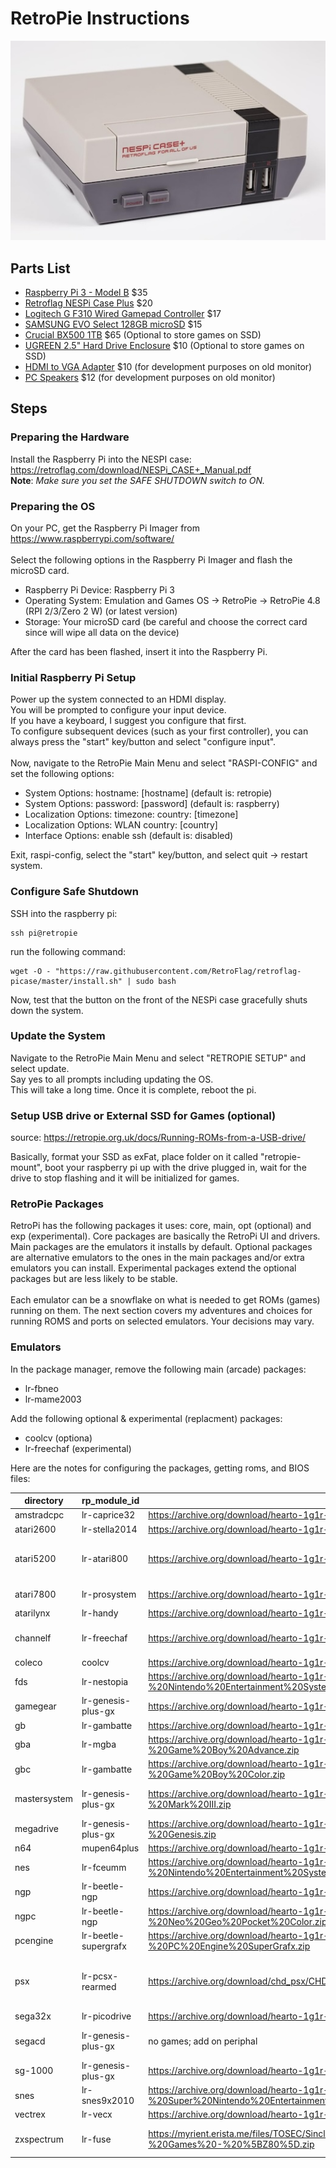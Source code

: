 # RetroPie Instructions

![alt text](nespi.case.jpg "retropie")

## Parts List
  
* [Raspberry Pi 3 - Model B](https://www.raspberrypi.com/products/raspberry-pi-3-model-b/) $35
* [Retroflag NESPi Case Plus](https://www.amazon.com/dp/B07BRHDVTN) $20
* [Logitech G F310 Wired Gamepad Controller](https://www.amazon.com/dp/B003VAHYQY) $17
* [SAMSUNG EVO Select 128GB microSD](https://www.amazon.com/SAMSUNG-microSDXC-Nintendo-Switch-MB-ME256SA-AM/dp/B0CWPN662Q) $15
* [Crucial BX500 1TB](https://www.amazon.com/Crucial-BX500-NAND-2-5-Inch-Internal/dp/B07YD579WM) $65 (Optional to store games on SSD)
* [UGREEN 2.5" Hard Drive Enclosure](https://www.amazon.com/gp/product/B06XWRRMYX/) $10 (Optional to store games on SSD)
* [HDMI to VGA Adapter](https://www.amazon.com/dp/B07XZ22KCD) $10 (for development purposes on old monitor)
* [PC Speakers](https://www.amazon.com/dp/B0BZCMM17X) $12 (for development purposes on old monitor)
  
## Steps

### Preparing the Hardware

Install the Raspberry Pi into the NESPI case: https://retroflag.com/download/NESPi_CASE+_Manual.pdf</br>
**Note**: *Make sure you set the SAFE SHUTDOWN switch to ON.*

### Preparing the OS

On your PC, get the Raspberry Pi Imager from https://www.raspberrypi.com/software/</br>
</br>
Select the following options in the Raspberry Pi Imager and flash the microSD card.
* Raspberry Pi Device: Raspberry Pi 3
* Operating System: Emulation and Games OS -> RetroPie -> RetroPie 4.8 (RPI 2/3/Zero 2 W) (or latest version)
* Storage: Your microSD card (be careful and choose the correct card since will wipe all data on the device)

After the card has been flashed, insert it into the Raspberry Pi.

### Initial Raspberry Pi Setup

Power up the system connected to an HDMI display.</br>
You will be prompted to configure your input device.</br>
If you have a keyboard, I suggest you configure that first.</br>
To configure subsequent devices (such as your first controller), you can always press the "start" key/button and select "configure input".</br>
</br>
Now, navigate to the RetroPie Main Menu and select "RASPI-CONFIG" and set the following options:
* System Options: hostname: [hostname] (default is: retropie)
* System Options: password: [password] (default is: raspberry)
* Localization Options: timezone: country: [timezone]
* Localization Options: WLAN country: [country]
* Interface Options: enable ssh (default is: disabled)

Exit, raspi-config, select the "start" key/button, and select quit -> restart system.

### Configure Safe Shutdown

SSH into the raspberry pi:
```console
ssh pi@retropie
```
run the following command:
```console
wget -O - "https://raw.githubusercontent.com/RetroFlag/retroflag-picase/master/install.sh" | sudo bash
```
Now, test that the button on the front of the NESPi case gracefully shuts down the system.

### Update the System

Navigate to the RetroPie Main Menu and select "RETROPIE SETUP" and select update.</br>
Say yes to all prompts including updating the OS.</br>
This will take a long time.  Once it is complete, reboot the pi.

### Setup USB drive or External SSD for Games (optional)

source: https://retropie.org.uk/docs/Running-ROMs-from-a-USB-drive/<br>

Basically, format your SSD as exFat, place folder on it called "retropie-mount", boot your raspberry pi up with the drive plugged in, wait for the drive to stop flashing and it will be initialized for games.

### RetroPie Packages

RetroPi has the following packages it uses: core, main, opt (optional) and exp (experimental). Core packages are basically the RetroPi UI and drivers. Main packages are the emulators it installs by default. Optional packages are alternative emulators to the ones in the main packages and/or extra emulators you can install.  Experimental packages extend the optional packages but are less likely to be stable.</br>
</br>
Each emulator can be a snowflake on what is needed to get ROMs (games) running on them.  The next section covers my adventures and choices for running ROMS and ports on selected emulators.  Your decisions may vary.

### Emulators

In the package manager, remove the following main (arcade) packages:

* lr-fbneo
* lr-mame2003

Add the following optional & experimental (replacment) packages:

* coolcv (optiona)
* lr-freechaf (experimental)

Here are the notes for configuring the packages, getting roms, and BIOS files:

| directory | rp_module_id | roms | bios | bios.name | bios.source | setup notes |
| --------- | ------------ | ---- | ---- | --------- | ----------- | ----------- |
| amstradcpc | lr-caprice32 | https://archive.org/download/hearto-1g1r-collection/hearto_1g1r_collection/Amstrad%20-%20CPC.zip | none |  |  | use start+Y for virtual keyboard |
| atari2600 | lr-stella2014 | https://archive.org/download/hearto-1g1r-collection/hearto_1g1r_collection/Atari%20-%202600.zip | none |  |  |  |
| atari5200 | lr-atari800 | https://archive.org/download/hearto-1g1r-collection/hearto_1g1r_collection/Atari%20-%205200.zip | required | 5200.rom | [BIOS] Atari 5200 (USA).zip | https://youtu.be/u2nj73mNgAE?si=-mP15IKaJIe7Dvoj</br>https://youtu.be/D8eZDq3xyBA?si=ZA8AogZAAm8ot4LU |
| atari7800 | lr-prosystem | https://archive.org/download/hearto-1g1r-collection/hearto_1g1r_collection/Atari%20-%207800.zip | optional | 7800 BIOS (U).rom | [BIOS] Atari 7800 (USA).zip |  |
| atarilynx | lr-handy | https://archive.org/download/hearto-1g1r-collection/hearto_1g1r_collection/Atari%20-%20Lynx.zip | optional | lynxboot.img | [BIOS] Atari Lynx (USA, Europe).zip |  |
| channelf | lr-freechaf | https://archive.org/download/hearto-1g1r-collection/hearto_1g1r_collection/Fairchild%20-%20Channel%20F.zip | required | sl31253.bin</br>sl31254.bin</br>sl90025.bin | [BIOS] Fairchild Channel F (USA) (SL31253).zip</br>[BIOS] Fairchild Channel F (USA) (SL31254).zip</br>[BIOS] Fairchild Channel F (USA) (SL90025).zip |  |
| coleco | coolcv | https://archive.org/download/hearto-1g1r-collection/hearto_1g1r_collection/Coleco%20-%20ColecoVision.zip | none |  |  | requires real keyboard |
| fds | lr-nestopia | https://archive.org/download/hearto-1g1r-collection/hearto_1g1r_collection/Nintendo%20-%20Nintendo%20Entertainment%20System.zip | required | disksys.rom | [BIOS] Family Computer Disk System (Japan) (Rev 1).zip |  |
| gamegear | lr-genesis-plus-gx | https://archive.org/download/hearto-1g1r-collection/hearto_1g1r_collection/Sega%20-%20Game%20Gear.zip | optional | bios.gg | [BIOS] Sega Game Gear (USA) (Majesco).zip |  |
| gb | lr-gambatte | https://archive.org/download/hearto-1g1r-collection/hearto_1g1r_collection/Nintendo%20-%20Game%20Boy.zip | optional | gb_bios.bin | [BIOS] Nintendo Game Boy Boot ROM (World) (Rev 1).zip |  |
| gba | lr-mgba | https://archive.org/download/hearto-1g1r-collection/hearto_1g1r_collection/Nintendo%20-%20Game%20Boy%20Advance.zip | optional | gba_bios.bin | [BIOS] Game Boy Advance (World).zip |  |
| gbc | lr-gambatte | https://archive.org/download/hearto-1g1r-collection/hearto_1g1r_collection/Nintendo%20-%20Game%20Boy%20Color.zip | optional | gbc_bios.bin | [BIOS] Nintendo Game Boy Color Boot ROM (World) (Rev 1).zip |  |
| mastersystem | lr-genesis-plus-gx | https://archive.org/download/hearto-1g1r-collection/hearto_1g1r_collection/Sega%20-%20Master%20System%20-%20Mark%20III.zip | optional | bios_E.sms</br>bios_J.sms</br>bios_U.sms | [BIOS] Sega Master System (USA, Europe) (v1.3).zip</br>[BIOS] Sega Master System (Japan) (v2.1).zip</br>[BIOS] Sega Master System (USA, Europe) (v1.3).zip |  |
| megadrive | lr-genesis-plus-gx | https://archive.org/download/hearto-1g1r-collection/hearto_1g1r_collection/Sega%20-%20Mega%20Drive%20-%20Genesis.zip | optional | bios_MD.bin | [BIOS] Sega Mega Drive - Genesis Boot ROM (World).zip |  |
| n64 | mupen64plus | https://archive.org/download/hearto-1g1r-collection/hearto_1g1r_collection/Nintendo%20-%20Nintendo%2064.zip | none |  |  | uncompress all .zip files to .z64 |
| nes | lr-fceumm | https://archive.org/download/hearto-1g1r-collection/hearto_1g1r_collection/Nintendo%20-%20Nintendo%20Entertainment%20System.zip | optional |  |  | no roms needed for nes; only fds |
| ngp | lr-beetle-ngp | https://archive.org/download/hearto-1g1r-collection/hearto_1g1r_collection/SNK%20-%20Neo%20Geo%20Pocket.zip | none |  |  |  |
| ngpc | lr-beetle-ngp | https://archive.org/download/hearto-1g1r-collection/hearto_1g1r_collection/SNK%20-%20Neo%20Geo%20Pocket%20Color.zip | none |  |  |  |
| pcengine | lr-beetle-supergrafx | https://archive.org/download/hearto-1g1r-collection/hearto_1g1r_collection/NEC%20-%20PC%20Engine%20SuperGrafx.zip | required | syscard3.pce | [BIOS] Super CD-ROM System (Japan) (v3.0).zip | make lr-beetle-supergrafx default engine |
| psx | lr-pcsx-rearmed | https://archive.org/download/chd_psx/CHD-PSX-USA/ | required | psxonpsp660.bin & scph101.bin & scph7001.bin & scph5501.bin & scph1001.bin | https://github.com/Abdess/retroarch_system/tree/libretro/Sony%20-%20PlayStation | |
| sega32x | lr-picodrive | https://archive.org/download/hearto-1g1r-collection/hearto_1g1r_collection/Sega%20-%2032X.zip | none |  |  |  |
| segacd | lr-genesis-plus-gx | no games; add on periphal | required | bios_CD_U.bin</br>bios_CD_E.bin</br>bios_CD_J.bin | [BIOS] Sega CD (USA) (Rev B).zip</br>[BIOS] Mega-CD (Europe).zip</br>[BIOS] Mega-CD (Asia) (Ja) (Rev H).zip |  |
| sg-1000 | lr-genesis-plus-gx | https://archive.org/download/hearto-1g1r-collection/hearto_1g1r_collection/Sega%20-%20SG-1000.zip | none |  |  |  |
| snes | lr-snes9x2010 | https://archive.org/download/hearto-1g1r-collection/hearto_1g1r_collection/Nintendo%20-%20Super%20Nintendo%20Entertainment%20System.zip | required (satellaview) | BS-X.bin | https://archive.org/download/bsx-bios | uncompress satellaview from .zip to .bs |
| vectrex | lr-vecx | https://archive.org/download/hearto-1g1r-collection/hearto_1g1r_collection/GCE%20-%20Vectrex.zip | none |  |  |  |
| zxspectrum | lr-fuse | https://myrient.erista.me/files/TOSEC/Sinclair/ZX%20Spectrum/Games/%5BZ80%5D/Sinclair%20ZX%20Spectrum%20-%20Games%20-%20%5BZ80%5D.zip | none |  |  | select for virtual keyboard; hotkey-x to configure kempston joystick
